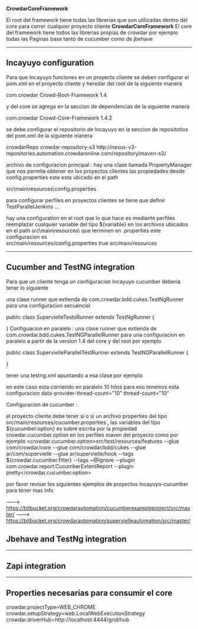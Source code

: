 **CrowdarCoreFramework**

El root del framework tiene todas las librerias que son utilizadas dentro del core para correr cualquier proyecto cliente
**CrowdarCoreFramework**
El core del framework tiene todos las librerias propias de crowdar por ejemplo todas las Paginas base tanto de cucumber como de jbehave

---

## Incayuyo configuration
Para que Incayuyo funciones en un proyecto cliente se deben configurar el pom.xml en el proyecto cliente y  heredar del root de la siguiente manera

<parent>
        <groupId>com.crowdar</groupId>
        <artifactId>Crowd-Root-Framework</artifactId>
        <version>1.4</version>
</parent>


y del core se agrega en la seccion de dependencias de la siguiente manera 

<dependency>
            <groupId>com.crowdar</groupId>
            <artifactId>Crowd-Core-Framework</artifactId>
            <version>1.4.2</version>
</dependency>

se debe configurar el repositorio de Incayuyo en la seccion de repositotios del pom.xml de la siguiente manera

<repository>
           <id>crowdarRepo</id>
           <name>crowdar-repository-s3</name>
           <url>http://nexus-v3-repositories.automation.crowdaronline.com/repository/maven-s3/</url>
</repository>

archivo de configuracion principal : hay una clase llamada PropertyManager que nos permite obtener en los proyectos clientes
las propiedades desde config.properties este esta ubicado en el path

src\main\resources\config.properties 

para configurar perfiles en proyectos clientes se tiene que definir 
<profiles>
 <profile>
            <id>TestParallelJenkins</id>
            <activation>
            </activation>
            <properties>
         ...
            </properties>
        </profile>
</profiles>

hay una configuration en el root que lo que hace es mediante perfiles reemplazar cualquier variable del tipo ${variable} en los archivos ubicados
en el path src\main\resources\ que terminen en .properties este configuracion es 
  <filters>            
       <filter>src/main/resources/config.properties</filter>
  </filters>
  <resources>
       <resource>
           <filtering>true</filtering>
           <directory>src/main/resources</directory>
       </resource>
  </resources>


---
## Cucumber and TestNG integration
Para que un cliente tenga un configuracion Incayuyo cucumber deberia  tener lo siguiente 

una clase runner que extienda de com.crowdar.bdd.cukes.TestNgRunner para una configuracion secuencial 

public class SupervielleTestsRunner extends TestNgRunner {
	
}
Configuacion en paralelo :
una clase runner que extienda de com.crowdar.bdd.cukes.TestNGParallelRunner para una configuracion en paralelo a partir de la version 1.4 del core y del root
por ejemplo 

public class SupervielleParallelTestRunner extends TestNGParallelRunner {

}

tener una testng.xml apuntando a esa clase por ejemplo 

<suite name="BDD Test Suite" verbose="1" parallel="methods" data-provider-thread-count="10" thread-count="10" configfailurepolicy="continue">
    <test name="Test 1" annotations="JDK" preserve-order="true">
        <classes>
            <class name="SupervielleParallelTestRunner"/>
        </classes>
    </test>
</suite>

en este caso esta corriendo en paralelo  10 hilos para eso tenemos esta configuracion 
data-provider-thread-count="10" thread-count="10"

Configuracion de cucumber :

 el proyecto cliente debe tener si o si un archivo properties del tipo 
 src/main/resources/cucumber.properties , las variables del tipo ${cucumber.option} es sobre escrita por la propiedad crowdar.cucumber.option en los perfiles 
 maven del proyecto como por ejemplo 
<crowdar.cucumber.option>src/test/resources/features --glue com/crowdar/core --glue com/crowdar/bdd/cukes --glue ar/com/supervielle --glue ar/supervielle/hook --tags ${crowdar.cucumber.filter} --tags ~@Ignore --plugin com.crowdar.report.CucumberExtentReport  --plugin pretty</crowdar.cucumber.option>
 

por favor revisar los siguientes ejemplos de proyectos Incayuyo-cucumber para tener mas info

---> https://bitbucket.org/crowdarautomation/cucumberexampleproject/src/master/
---> https://bitbucket.org/crowdarautomation/supervielleautomation/src/master/

## Jbehave and TestNg integration


---

## Zapi integration


---

## Properties necesarias para consumir el core

crowdar.projectType=WEB_CHROME  
crowdar.setupStrategy=web.LocalWebExecutionStrategy  
crowdar.driverHub=http://localhost:4444/grid/hub  






